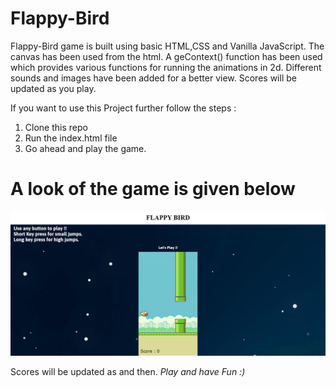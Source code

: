 # Flappy-Bird
Flappy-Bird game is built using basic HTML,CSS and Vanilla JavaScript.
The canvas has been used from the html.
A geContext() function has been used which provides various functions for running the animations in 2d.
Different sounds and images have been added for a better view.
Scores will be updated as you play.

If you want to use this Project further follow the steps :
1. Clone this repo
2. Run the index.html file
3. Go ahead and play the game.

# A look of the game is given below
![](images/img1.png)

Scores will be updated as and then.
*Play and have Fun :)*
